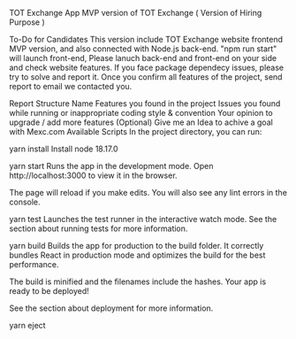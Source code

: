 TOT Exchange App
MVP version of TOT Exchange ( Version of Hiring Purpose )

To-Do for Candidates
This version include TOT Exchange website frontend MVP version, and also connected with Node.js back-end. "npm run start" will launch front-end, Please lanuch back-end and front-end on your side and check website features. If you face package dependecy issues, please try to solve and report it. Once you confirm all features of the project, send report to email we contacted you.

Report Structure
Name
Features you found in the project
Issues you found while running or inappropriate coding style & convention
Your opinion to upgrade / add more features
(Optional) Give me an Idea to achive a goal with Mexc.com
Available Scripts
In the project directory, you can run:

yarn install
Install node 18.17.0

yarn start
Runs the app in the development mode.
Open http://localhost:3000 to view it in the browser.

The page will reload if you make edits.
You will also see any lint errors in the console.

yarn test
Launches the test runner in the interactive watch mode.
See the section about running tests for more information.

yarn build
Builds the app for production to the build folder.
It correctly bundles React in production mode and optimizes the build for the best performance.

The build is minified and the filenames include the hashes.
Your app is ready to be deployed!

See the section about deployment for more information.

yarn eject
